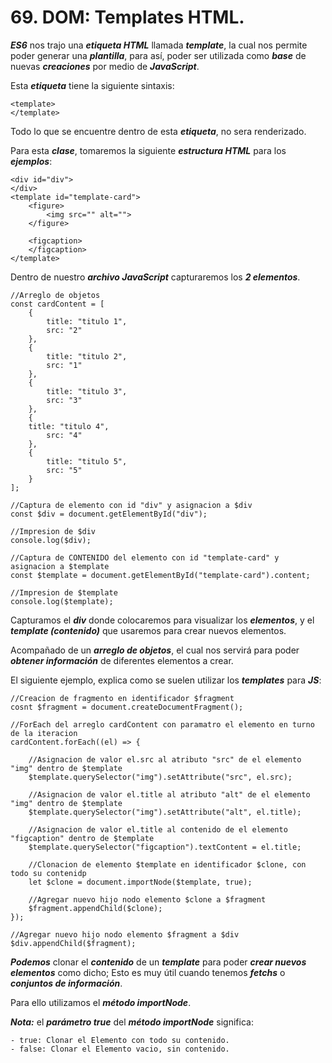# 69. DOM: Templates HTML.

***ES6*** nos trajo una ***etiqueta HTML*** llamada ***template***, la cual nos permite poder generar una ***plantilla***, para así, poder ser utilizada como ***base*** de nuevas ***creaciones*** por medio de ***JavaScript***.

Esta ***etiqueta*** tiene la siguiente sintaxis:

~~~
<template>
</template>
~~~

Todo lo que se encuentre dentro de esta ***etiqueta***, no sera renderizado.

Para esta ***clase***, tomaremos la siguiente ***estructura HTML*** para los ***ejemplos***:

~~~
<div id="div">
</div>
<template id="template-card">
	<figure>
		<img src="" alt="">
	</figure>

	<figcaption>
	</figcaption>
</template>
~~~

Dentro de nuestro ***archivo JavaScript*** capturaremos los ***2 elementos***.

~~~
//Arreglo de objetos
const cardContent = [
	{
		title: "titulo 1",
		src: "2"
	},
	{
		title: "titulo 2",
		src: "1"
	},
	{
		title: "titulo 3",
		src: "3"
	},
	{
	title: "titulo 4",
		src: "4"
	},
	{
		title: "titulo 5",
		src: "5"
	}
];

//Captura de elemento con id "div" y asignacion a $div
const $div = document.getElementById("div");

//Impresion de $div
console.log($div);

//Captura de CONTENIDO del elemento con id "template-card" y asignacion a $template
const $template = document.getElementById("template-card").content;

//Impresion de $template
console.log($template);
~~~

Capturamos el ***div*** donde colocaremos para visualizar los ***elementos***, y el ***template (contenido)*** que usaremos para crear nuevos elementos.

Acompañado de un ***arreglo de objetos***, el cual nos servirá para poder ***obtener información*** de diferentes elementos a crear. 

El siguiente ejemplo, explica como se suelen utilizar los ***templates*** para ***JS***:

~~~
//Creacion de fragmento en identificador $fragment
cosnt $fragment = document.createDocumentFragment();

//ForEach del arreglo cardContent con paramatro el elemento en turno de la iteracion
cardContent.forEach((el) => {

	//Asignacion de valor el.src al atributo "src" de el elemento "img" dentro de $template
	$template.querySelector("img").setAttribute("src", el.src);
	
	//Asignacion de valor el.title al atributo "alt" de el elemento "img" dentro de $template
	$template.querySelector("img").setAttribute("alt", el.title);

	//Asignacion de valor el.title al contenido de el elemento "figcaption" dentro de $template
	$template.querySelector("figcaption").textContent = el.title;

	//Clonacion de elemento $template en identificador $clone, con todo su contenidp
	let $clone = document.importNode($template, true);

	//Agregar nuevo hijo nodo elemento $clone a $fragment
	$fragment.appendChild($clone);
});

//Agregar nuevo hijo nodo elemento $fragment a $div
$div.appendChild($fragment);
~~~

***Podemos*** clonar el ***contenido*** de un ***template*** para poder ***crear nuevos elementos*** como dicho; Esto es muy útil cuando tenemos ***fetchs*** o ***conjuntos de información***.

Para ello utilizamos el ***método importNode***.

***Nota:*** el ***parámetro true*** del ***método  importNode*** significa:

	- true: Clonar el Elemento con todo su contenido.
	- false: Clonar el Elemento vacio, sin contenido.

